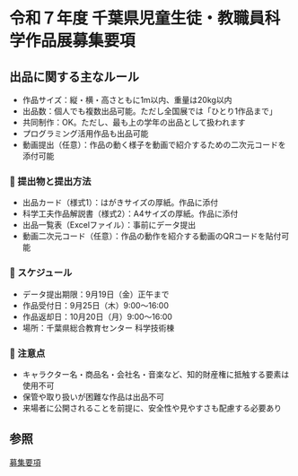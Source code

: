 # 令和７年度 千葉県児童生徒・教職員科学作品展募集要項

## 出品に関する主なルール
- 作品サイズ：縦・横・高さともに1m以内、重量は20kg以内
- 出品数：個人でも複数出品可能。ただし全国展では「ひとり1作品まで」
- 共同制作：OK。ただし、最も上の学年の出品として扱われます
- プログラミング活用作品も出品可能
- 動画提出（任意）：作品の動く様子を動画で紹介するための二次元コードを添付可能

### 📝 提出物と提出方法
- 出品カード（様式1）：はがきサイズの厚紙。作品に添付
- 科学工夫作品解説書（様式2）：A4サイズの厚紙。作品に添付
- 出品一覧表（Excelファイル）：事前にデータ提出
- 動画二次元コード（任意）：作品の動作を紹介する動画のQRコードを貼付可能

### 📅 スケジュール
- データ提出期限：9月19日（金）正午まで
- 作品受付日：9月25日（木）9:00〜16:00
- 作品返却日：10月20日（月）9:00〜16:00
- 場所：千葉県総合教育センター 科学技術棟

### 🚫 注意点
- キャラクター名・商品名・会社名・音楽など、知的財産権に抵触する要素は使用不可
- 保管や取り扱いが困難な作品は出品不可
- 来場者に公開されることを前提に、安全性や見やすさも配慮する必要あり


## 参照

[募集要項](https://www.cgec.ed.jp/nc/wysiwyg/file/download/45/13866)